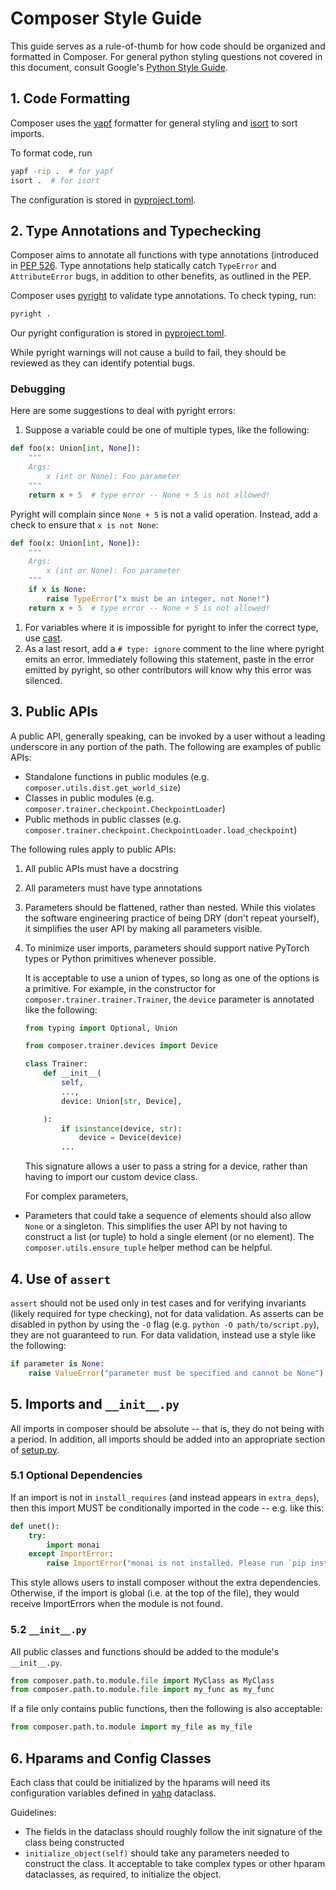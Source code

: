 # Composer Style Guide

This guide serves as a rule-of-thumb for how code should be organized and formatted in Composer.
For general python styling questions not covered in this document, consult Google's
[Python Style Guide](https://google.github.io/styleguide/pyguide.html).

## 1. Code Formatting

Composer uses the [yapf](https://github.com/google/yapf) formatter for general styling and
[isort](https://github.com/PyCQA/isort) to sort imports.

To format code, run

```bash
yapf -rip .  # for yapf
isort .  # for isort
```

The configuration is stored in [pyproject.toml](pyproject.toml).


## 2. Type Annotations and Typechecking

Composer aims to annotate all functions with type annotations (introduced in
[PEP 526](https://www.python.org/dev/peps/pep-0526/). Type annotations help statically catch `TypeError` and
`AttributeError` bugs, in addition to other benefits, as outlined in the PEP.

Composer uses [pyright](https://github.com/microsoft/pyright)
to validate type annotations. To check typing, run:

```bash
pyright .
```

Our pyright configuration is stored in [pyproject.toml](pyproject.toml).

While pyright warnings will not cause a build to fail, they should be reviewed as they can identify potential bugs.

### Debugging

Here are some suggestions to deal with pyright errors:

1. Suppose a variable could be one of multiple types, like the following:

```python
def foo(x: Union[int, None]):
    """
    Args:
        x (int or None): Foo parameter
    """
    return x + 5  # type error -- None + 5 is not allowed!
```

Pyright will complain since `None + 5` is not a valid operation. Instead, add a check to ensure that `x is not None`:

```python
def foo(x: Union[int, None]):
    """
    Args:
        x (int or None): Foo parameter
    """
    if x is None:
        raise TypeError("x must be an integer, not None!")
    return x + 5  # type error -- None + 5 is not allowed!
```

1. For variables where it is impossible for pyright to infer the correct type, use
[cast](https://docs.python.org/3/library/typing.html#typing.cast).
1. As a last resort, add a `# type: ignore` comment to the line where pyright emits an error.
Immediately following this statement, paste in the error emitted by pyright,
so other contributors will know why this error was silenced.


## 3. Public APIs
A public API, generally speaking, can be invoked by a user without a leading underscore in any portion of the path.
The following are examples of public APIs:

* Standalone functions in public modules (e.g. `composer.utils.dist.get_world_size`)
* Classes in public modules (e.g. `composer.trainer.checkpoint.CheckpointLoader`)
* Public methods in public classes (e.g. `composer.trainer.checkpoint.CheckpointLoader.load_checkpoint`)

The following rules apply to public APIs:
1. All public APIs must have a docstring
2. All parameters must have type annotations
3. Parameters should be flattened, rather than nested. While this violates the software engineering practice of
    being DRY (don't repeat yourself), it simplifies the user API by making all parameters visible.
4. To minimize user imports, parameters should support native PyTorch types or Python primitives whenever possible.

    It is acceptable to use a union of types, so long as one of the options is a primitive. For example, in the
    constructor for `composer.trainer.trainer.Trainer`, the `device` parameter is annotated like the following:

    ```python
    from typing import Optional, Union

    from composer.trainer.devices import Device

    class Trainer:
        def __init__(
            self,
            ...,
            device: Union[str, Device],

        ):
            if isinstance(device, str):
                device = Device(device)
            ...
    ```

    This signature allows a user to pass a string for a device, rather than having to import our custom device class.

    For complex parameters, 
* Parameters that could take a sequence of elements should also allow `None` or a singleton.
    This simplifies the user API by not having to construct a list (or tuple) to hold a single element
    (or no element). The `composer.utils.ensure_tuple` helper method can be helpful.


## 4. Use of `assert`

`assert` should not be used only in test cases and for verifying invariants (likely required for type checking),
not for data validation. As asserts can be disabled in python by using the `-O` flag (e.g. `python -O path/to/script.py`),
they are not guaranteed to run. For data validation, instead use a style like the following:

```python
if parameter is None:
    raise ValueError("parameter must be specified and cannot be None")
```


## 5. Imports and `__init__.py`

All imports in composer should be absolute -- that is, they do not being with a period.
In addition, all imports should be added into an appropriate section of [setup.py](setup.py).

### 5.1 Optional Dependencies

If an import is not in `install_requires` (and instead appears in `extra_deps`), then this import
MUST be conditionally imported in the code -- e.g. like this:

```python
def unet():
    try:
        import monai
    except ImportError:
        raise ImportError("monai is not installed. Please run `pip install composer[unet])
```

This style allows users to install composer without the extra dependencies. Otherwise, if the import is global
(i.e. at the top of the file), they would receive ImportErrors when the module is not found.

### 5.2 `__init__.py`

All public classes and functions should be added to the module's `__init__.py`.

```python
from composer.path.to.module.file import MyClass as MyClass
from composer.path.to.module.file import my_func as my_func
```

If a file only contains public functions, then the following is also acceptable:

```python
from composer.path.to.module import my_file as my_file
```


## 6. Hparams and Config Classes

Each class that could be initialized by the hparams will need its configuration variables defined in
[yahp](https://github.com/mosaicml/yahp) dataclass.

Guidelines:
* The fields in the dataclass should roughly follow the init signature of the class being constructed
* `initialize_object(self)` should take any parameters needed to construct the class. It acceptable to
take complex types or other hparam dataclasses, as required, to initialize the object.
